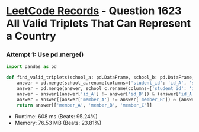 # [LeetCode Records](../../README.md) - Question 1623 All Valid Triplets That Can Represent a Country

### Attempt 1: Use pd.merge()
```py
import pandas as pd

def find_valid_triplets(school_a: pd.DataFrame, school_b: pd.DataFrame, school_c: pd.DataFrame) -> pd.DataFrame:
    answer = pd.merge(school_a.rename(columns={'student_id': 'id_A', 'student_name': 'member_A'}), school_b.rename(columns={'student_id': 'id_B', 'student_name': 'member_B'}), how='cross')
    answer = pd.merge(answer, school_c.rename(columns={'student_id': 'id_C', 'student_name': 'member_C'}), how='cross')
    answer = answer[(answer['id_A'] != answer['id_B']) & (answer['id_A'] != answer['id_C']) & (answer['id_B'] != answer['id_C'])]
    answer = answer[(answer['member_A'] != answer['member_B']) & (answer['member_A'] != answer['member_C']) & (answer['member_B'] != answer['member_C'])]
    return answer[['member_A', 'member_B', 'member_C']]
```
- Runtime: 608 ms (Beats: 95.24%)
- Memory: 76.53 MB (Beats: 23.81%)

<br>
